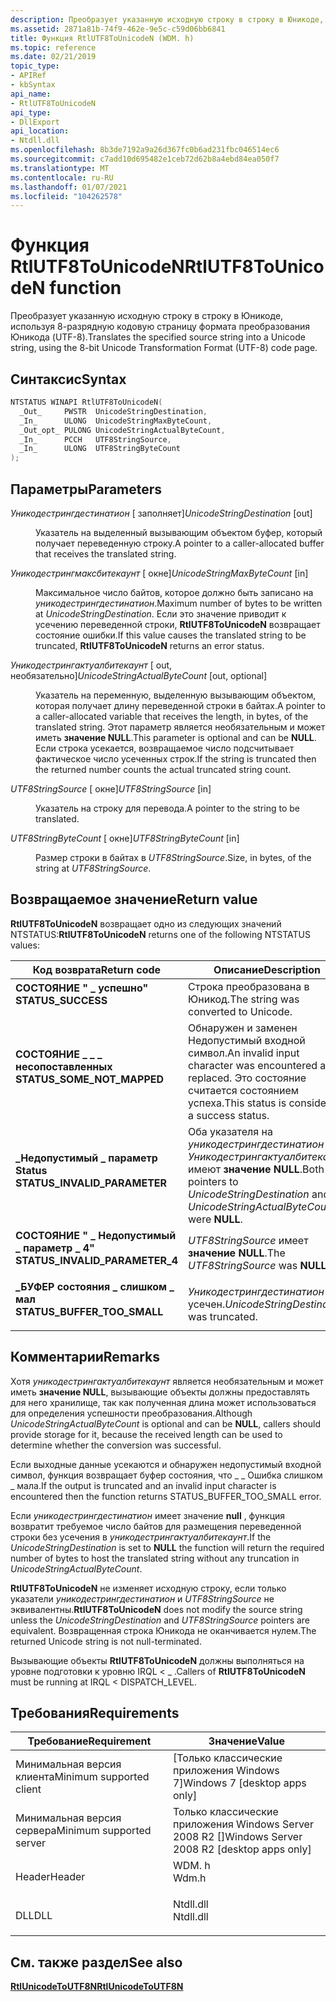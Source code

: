 ```yaml
---
description: Преобразует указанную исходную строку в строку в Юникоде, используя 8-разрядную кодовую страницу формата преобразования Юникода (UTF-8).
ms.assetid: 2871a81b-74f9-462e-9e5c-c59d06bb6841
title: Функция RtlUTF8ToUnicodeN (WDM. h)
ms.topic: reference
ms.date: 02/21/2019
topic_type:
- APIRef
- kbSyntax
api_name:
- RtlUTF8ToUnicodeN
api_type:
- DllExport
api_location:
- Ntdll.dll
ms.openlocfilehash: 8b3de7192a9a26d367fc0b6ad231fbc046514ec6
ms.sourcegitcommit: c7add10d695482e1ceb72d62b8a4ebd84ea050f7
ms.translationtype: MT
ms.contentlocale: ru-RU
ms.lasthandoff: 01/07/2021
ms.locfileid: "104262578"
---
```

# <a name="rtlutf8tounicoden-function"></a><span data-ttu-id="e956f-103">Функция RtlUTF8ToUnicodeN</span><span class="sxs-lookup"><span data-stu-id="e956f-103">RtlUTF8ToUnicodeN function</span></span>

<span data-ttu-id="e956f-104">Преобразует указанную исходную строку в строку в Юникоде, используя 8-разрядную кодовую страницу формата преобразования Юникода (UTF-8).</span><span class="sxs-lookup"><span data-stu-id="e956f-104">Translates the specified source string into a Unicode string, using the 8-bit Unicode Transformation Format (UTF-8) code page.</span></span>

## <a name="syntax"></a><span data-ttu-id="e956f-105">Синтаксис</span><span class="sxs-lookup"><span data-stu-id="e956f-105">Syntax</span></span>


```C++
NTSTATUS WINAPI RtlUTF8ToUnicodeN(
  _Out_     PWSTR  UnicodeStringDestination,
  _In_      ULONG  UnicodeStringMaxByteCount,
  _Out_opt_ PULONG UnicodeStringActualByteCount,
  _In_      PCCH   UTF8StringSource,
  _In_      ULONG  UTF8StringByteCount
);
```



## <a name="parameters"></a><span data-ttu-id="e956f-106">Параметры</span><span class="sxs-lookup"><span data-stu-id="e956f-106">Parameters</span></span>

<dl> <dt>

<span data-ttu-id="e956f-107">*Уникодестрингдестинатион* \[ заполняет\]</span><span class="sxs-lookup"><span data-stu-id="e956f-107">*UnicodeStringDestination* \[out\]</span></span>
</dt> <dd>

<span data-ttu-id="e956f-108">Указатель на выделенный вызывающим объектом буфер, который получает переведенную строку.</span><span class="sxs-lookup"><span data-stu-id="e956f-108">A pointer to a caller-allocated buffer that receives the translated string.</span></span>

</dd> <dt>

<span data-ttu-id="e956f-109">*Уникодестрингмаксбитекаунт* \[ окне\]</span><span class="sxs-lookup"><span data-stu-id="e956f-109">*UnicodeStringMaxByteCount* \[in\]</span></span>
</dt> <dd>

<span data-ttu-id="e956f-110">Максимальное число байтов, которое должно быть записано на *уникодестрингдестинатион*.</span><span class="sxs-lookup"><span data-stu-id="e956f-110">Maximum number of bytes to be written at *UnicodeStringDestination*.</span></span> <span data-ttu-id="e956f-111">Если это значение приводит к усечению переведенной строки, **RtlUTF8ToUnicodeN** возвращает состояние ошибки.</span><span class="sxs-lookup"><span data-stu-id="e956f-111">If this value causes the translated string to be truncated, **RtlUTF8ToUnicodeN** returns an error status.</span></span>

</dd> <dt>

<span data-ttu-id="e956f-112">*Уникодестрингактуалбитекаунт* \[ out, необязательно\]</span><span class="sxs-lookup"><span data-stu-id="e956f-112">*UnicodeStringActualByteCount* \[out, optional\]</span></span>
</dt> <dd>

<span data-ttu-id="e956f-113">Указатель на переменную, выделенную вызывающим объектом, которая получает длину переведенной строки в байтах.</span><span class="sxs-lookup"><span data-stu-id="e956f-113">A pointer to a caller-allocated variable that receives the length, in bytes, of the translated string.</span></span> <span data-ttu-id="e956f-114">Этот параметр является необязательным и может иметь **значение NULL**.</span><span class="sxs-lookup"><span data-stu-id="e956f-114">This parameter is optional and can be **NULL**.</span></span> <span data-ttu-id="e956f-115">Если строка усекается, возвращаемое число подсчитывает фактическое число усеченных строк.</span><span class="sxs-lookup"><span data-stu-id="e956f-115">If the string is truncated then the returned number counts the actual truncated string count.</span></span>

</dd> <dt>

<span data-ttu-id="e956f-116">*UTF8StringSource* \[ окне\]</span><span class="sxs-lookup"><span data-stu-id="e956f-116">*UTF8StringSource* \[in\]</span></span>
</dt> <dd>

<span data-ttu-id="e956f-117">Указатель на строку для перевода.</span><span class="sxs-lookup"><span data-stu-id="e956f-117">A pointer to the string to be translated.</span></span>

</dd> <dt>

<span data-ttu-id="e956f-118">*UTF8StringByteCount* \[ окне\]</span><span class="sxs-lookup"><span data-stu-id="e956f-118">*UTF8StringByteCount* \[in\]</span></span>
</dt> <dd>

<span data-ttu-id="e956f-119">Размер строки в байтах в *UTF8StringSource*.</span><span class="sxs-lookup"><span data-stu-id="e956f-119">Size, in bytes, of the string at *UTF8StringSource*.</span></span>

</dd> </dl>

## <a name="return-value"></a><span data-ttu-id="e956f-120">Возвращаемое значение</span><span class="sxs-lookup"><span data-stu-id="e956f-120">Return value</span></span>

<span data-ttu-id="e956f-121">**RtlUTF8ToUnicodeN** возвращает одно из следующих значений NTSTATUS:</span><span class="sxs-lookup"><span data-stu-id="e956f-121">**RtlUTF8ToUnicodeN** returns one of the following NTSTATUS values:</span></span>



| <span data-ttu-id="e956f-122">Код возврата</span><span class="sxs-lookup"><span data-stu-id="e956f-122">Return code</span></span>                                                                                                  | <span data-ttu-id="e956f-123">Описание</span><span class="sxs-lookup"><span data-stu-id="e956f-123">Description</span></span>                                                                                                     |
|--------------------------------------------------------------------------------------------------------------|-----------------------------------------------------------------------------------------------------------------|
| <dl> <span data-ttu-id="e956f-124"><dt>**СОСТОЯНИЕ " \_ успешно"**</dt></span><span class="sxs-lookup"><span data-stu-id="e956f-124"><dt>**STATUS\_SUCCESS**</dt></span></span> </dl>               | <span data-ttu-id="e956f-125">Строка преобразована в Юникод.</span><span class="sxs-lookup"><span data-stu-id="e956f-125">The string was converted to Unicode.</span></span><br/>                                                                 |
| <dl> <span data-ttu-id="e956f-126"><dt>**СОСТОЯНИЕ \_ \_ \_ несопоставленных**</dt></span><span class="sxs-lookup"><span data-stu-id="e956f-126"><dt>**STATUS\_SOME\_NOT\_MAPPED**</dt></span></span> </dl>     | <span data-ttu-id="e956f-127">Обнаружен и заменен Недопустимый входной символ.</span><span class="sxs-lookup"><span data-stu-id="e956f-127">An invalid input character was encountered and replaced.</span></span> <span data-ttu-id="e956f-128">Это состояние считается состоянием успеха.</span><span class="sxs-lookup"><span data-stu-id="e956f-128">This status is considered a success status.</span></span><br/> |
| <dl> <span data-ttu-id="e956f-129"><dt>**\_Недопустимый \_ параметр Status**</dt></span><span class="sxs-lookup"><span data-stu-id="e956f-129"><dt>**STATUS\_INVALID\_PARAMETER**</dt></span></span> </dl>    | <span data-ttu-id="e956f-130">Оба указателя на *уникодестрингдестинатион* и *Уникодестрингактуалбитекаунт* имеют **значение NULL**.</span><span class="sxs-lookup"><span data-stu-id="e956f-130">Both pointers to *UnicodeStringDestination* and *UnicodeStringActualByteCount* were **NULL**.</span></span><br/>       |
| <dl> <span data-ttu-id="e956f-131"><dt>**СОСТОЯНИЕ " \_ Недопустимый \_ параметр \_ 4"**</dt></span><span class="sxs-lookup"><span data-stu-id="e956f-131"><dt>**STATUS\_INVALID\_PARAMETER\_4**</dt></span></span> </dl> | <span data-ttu-id="e956f-132">*UTF8StringSource* имеет **значение NULL**.</span><span class="sxs-lookup"><span data-stu-id="e956f-132">The *UTF8StringSource* was **NULL**.</span></span><br/>                                                                 |
| <dl> <span data-ttu-id="e956f-133"><dt>**\_БУФЕР состояния \_ слишком \_ мал**</dt></span><span class="sxs-lookup"><span data-stu-id="e956f-133"><dt>**STATUS\_BUFFER\_TOO\_SMALL**</dt></span></span> </dl>    | <span data-ttu-id="e956f-134">*Уникодестрингдестинатион* был усечен.</span><span class="sxs-lookup"><span data-stu-id="e956f-134">*UnicodeStringDestination* was truncated.</span></span><br/>                                                            |



 

## <a name="remarks"></a><span data-ttu-id="e956f-135">Комментарии</span><span class="sxs-lookup"><span data-stu-id="e956f-135">Remarks</span></span>

<span data-ttu-id="e956f-136">Хотя *уникодестрингактуалбитекаунт* является необязательным и может иметь **значение NULL**, вызывающие объекты должны предоставлять для него хранилище, так как полученная длина может использоваться для определения успешности преобразования.</span><span class="sxs-lookup"><span data-stu-id="e956f-136">Although *UnicodeStringActualByteCount* is optional and can be **NULL**, callers should provide storage for it, because the received length can be used to determine whether the conversion was successful.</span></span>

<span data-ttu-id="e956f-137">Если выходные данные усекаются и обнаружен недопустимый входной символ, функция возвращает буфер состояния, что \_ \_ Ошибка слишком \_ мала.</span><span class="sxs-lookup"><span data-stu-id="e956f-137">If the output is truncated and an invalid input character is encountered then the function returns STATUS\_BUFFER\_TOO\_SMALL error.</span></span>

<span data-ttu-id="e956f-138">Если *уникодестрингдестинатион* имеет значение **null** , функция возвратит требуемое число байтов для размещения переведенной строки без усечения в *уникодестрингактуалбитекаунт*.</span><span class="sxs-lookup"><span data-stu-id="e956f-138">If the *UnicodeStringDestination* is set to **NULL** the function will return the required number of bytes to host the translated string without any truncation in *UnicodeStringActualByteCount*.</span></span>

<span data-ttu-id="e956f-139">**RtlUTF8ToUnicodeN** не изменяет исходную строку, если только указатели *уникодестрингдестинатион* и *UTF8StringSource* не эквивалентны.</span><span class="sxs-lookup"><span data-stu-id="e956f-139">**RtlUTF8ToUnicodeN** does not modify the source string unless the *UnicodeStringDestination* and *UTF8StringSource* pointers are equivalent.</span></span> <span data-ttu-id="e956f-140">Возвращенная строка Юникода не оканчивается нулем.</span><span class="sxs-lookup"><span data-stu-id="e956f-140">The returned Unicode string is not null-terminated.</span></span>

<span data-ttu-id="e956f-141">Вызывающие объекты **RtlUTF8ToUnicodeN** должны выполняться на уровне подготовки к уровню IRQL < \_ .</span><span class="sxs-lookup"><span data-stu-id="e956f-141">Callers of **RtlUTF8ToUnicodeN** must be running at IRQL < DISPATCH\_LEVEL.</span></span>

## <a name="requirements"></a><span data-ttu-id="e956f-142">Требования</span><span class="sxs-lookup"><span data-stu-id="e956f-142">Requirements</span></span>



| <span data-ttu-id="e956f-143">Требование</span><span class="sxs-lookup"><span data-stu-id="e956f-143">Requirement</span></span> | <span data-ttu-id="e956f-144">Значение</span><span class="sxs-lookup"><span data-stu-id="e956f-144">Value</span></span> |
|-------------------------------------|--------------------------------------------------------------------------------------|
| <span data-ttu-id="e956f-145">Минимальная версия клиента</span><span class="sxs-lookup"><span data-stu-id="e956f-145">Minimum supported client</span></span><br/> | <span data-ttu-id="e956f-146">\[Только классические приложения Windows 7\]</span><span class="sxs-lookup"><span data-stu-id="e956f-146">Windows 7 \[desktop apps only\]</span></span><br/>                                           |
| <span data-ttu-id="e956f-147">Минимальная версия сервера</span><span class="sxs-lookup"><span data-stu-id="e956f-147">Minimum supported server</span></span><br/> | <span data-ttu-id="e956f-148">Только классические приложения Windows Server 2008 R2 \[\]</span><span class="sxs-lookup"><span data-stu-id="e956f-148">Windows Server 2008 R2 \[desktop apps only\]</span></span><br/>                              |
| <span data-ttu-id="e956f-149">Header</span><span class="sxs-lookup"><span data-stu-id="e956f-149">Header</span></span><br/>                   | <dl> <span data-ttu-id="e956f-150"><dt>WDM. h</dt></span><span class="sxs-lookup"><span data-stu-id="e956f-150"><dt>Wdm.h</dt></span></span> </dl>     |
| <span data-ttu-id="e956f-151">DLL</span><span class="sxs-lookup"><span data-stu-id="e956f-151">DLL</span></span><br/>                      | <dl> <span data-ttu-id="e956f-152"><dt>Ntdll.dll</dt></span><span class="sxs-lookup"><span data-stu-id="e956f-152"><dt>Ntdll.dll</dt></span></span> </dl> |



## <a name="see-also"></a><span data-ttu-id="e956f-153">См. также раздел</span><span class="sxs-lookup"><span data-stu-id="e956f-153">See also</span></span>

<dl> <dt>

[<span data-ttu-id="e956f-154">**RtlUnicodeToUTF8N**</span><span class="sxs-lookup"><span data-stu-id="e956f-154">**RtlUnicodeToUTF8N**</span></span>](rtlunicodetoutf8n.md)
</dt> </dl>

 

 




